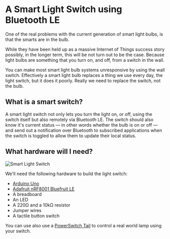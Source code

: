 # A Smart Light Switch using Bluetooth LE 

One of the real problems with the current generation of smart light bulbs, is that the smarts are in the bulb.

While they have been held up as a massive Internet of Things success story possibly, in the longer term, this will be not turn out to be the case. Because light bulbs are something that you turn on, and off, from a switch in the wall.

You can make most smart light bulb systems unresponsive by using the wall switch. Effectively a smart light bulb replaces a thing we use every day, the light switch, but it does it poorly. Really we need to replace the switch, not the bulb.

## What is a smart switch?

A smart light switch not only lets you turn the light on, or off, using the switch itself but also remotely via Bluetooth LE. The switch should also know it's current status — in other words whether the bulb is on or off — and send out a notification over Bluetooth to subscribed applications when the switch is toggled to allow them to update their local status.

## What hardware will I need?

![Smart Light Switch](https://raw.githubusercontent.com/MakeBluetooth/smart-light-switch/master/ble-smart-switch.png)

We'll need the following hardware to build the light switch:

 * [Arduino Uno](http://www.makershed.com/products/arduino-uno-revision-3)
 * [Adafruit nRF8001 Bluefruit LE](https://www.adafruit.com/products/1697)
 * A breadboard
 * An LED
 * A 220Ω and a 10kΩ resistor
 * Jumper wires
 * A tactile button switch 
 
You can use also use a [PowerSwitch Tail](http://www.makershed.com/products/powerswitch-tail-ii) to control a real world lamp using your switch.